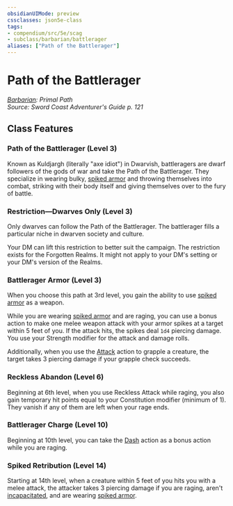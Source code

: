```yaml
---
obsidianUIMode: preview
cssclasses: json5e-class
tags:
- compendium/src/5e/scag
- subclass/barbarian/battlerager
aliases: ["Path of the Battlerager"]
---
```

# Path of the Battlerager
*[Barbarian](barbarian.md): Primal Path*  
*Source: Sword Coast Adventurer's Guide p. 121*  


## Class Features

### Path of the Battlerager (Level 3)

Known as Kuldjargh (literally "axe idiot") in Dwarvish, battleragers are dwarf followers of the gods of war and take the Path of the Battlerager. They specialize in wearing bulky, [spiked armor](Mechanics/items/spiked-armor-scag.md) and throwing themselves into combat, striking with their body itself and giving themselves over to the fury of battle.

### Restriction—Dwarves Only (Level 3)

Only dwarves can follow the Path of the Battlerager. The battlerager fills a particular niche in dwarven society and culture.

Your DM can lift this restriction to better suit the campaign. The restriction exists for the Forgotten Realms. It might not apply to your DM's setting or your DM's version of the Realms.

### Battlerager Armor (Level 3)

When you choose this path at 3rd level, you gain the ability to use [spiked armor](Mechanics/items/spiked-armor-scag.md) as a weapon.

While you are wearing [spiked armor](Mechanics/items/spiked-armor-scag.md) and are raging, you can use a bonus action to make one melee weapon attack with your armor spikes at a target within 5 feet of you. If the attack hits, the spikes deal `1d4` piercing damage. You use your Strength modifier for the attack and damage rolls.

Additionally, when you use the [Attack](Mechanics/Rules/actions.md#Attack) action to grapple a creature, the target takes 3 piercing damage if your grapple check succeeds.

### Reckless Abandon (Level 6)

Beginning at 6th level, when you use Reckless Attack while raging, you also gain temporary hit points equal to your Constitution modifier (minimum of 1). They vanish if any of them are left when your rage ends.

### Battlerager Charge (Level 10)

Beginning at 10th level, you can take the [Dash](Mechanics/Rules/actions.md#Dash) action as a bonus action while you are raging.

### Spiked Retribution (Level 14)

Starting at 14th level, when a creature within 5 feet of you hits you with a melee attack, the attacker takes 3 piercing damage if you are raging, aren't [incapacitated](Mechanics/Rules/conditions.md#Incapacitated), and are wearing [spiked armor](Mechanics/items/spiked-armor-scag.md).
